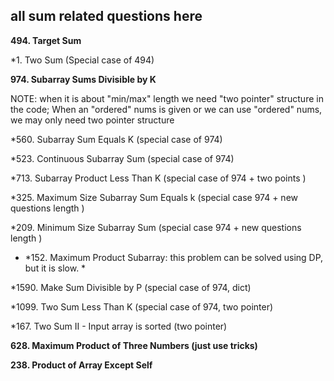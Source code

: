 ## all sum related questions here

**494. Target Sum**

*1. Two Sum (Special case of 494)

**974. Subarray Sums Divisible by K**

NOTE: when it is about "min/max" length we need "two pointer" structure in the code; When an "ordered" nums is given or we can use "ordered" nums, we may only need two pointer structure

*560. Subarray Sum Equals K (special case of 974)

*523. Continuous Subarray Sum (special case of 974)

*713. Subarray Product Less Than K (special case of 974 + two points )

*325. Maximum Size Subarray Sum Equals k (special case 974 + new questions length )

*209. Minimum Size Subarray Sum (special case 974 + new questions length )

* *152. Maximum Product Subarray: this problem can be solved using DP, but it is slow.  *


*1590. Make Sum Divisible by P (special case of 974, dict)

*1099. Two Sum Less Than K (special case of 974, two pointer)

*167. Two Sum II - Input array is sorted (two pointer)

**628. Maximum Product of Three Numbers (just use tricks)**

**238. Product of Array Except Self**






